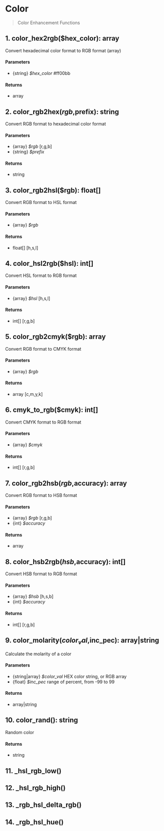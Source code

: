 # Color
 > Color Enhancement Functions

## 1. color_hex2rgb($hex_color): array
Convert hexadecimal color format to RGB format (array)
#### Parameters
 - {string} *$hex_color* #ff00bb

#### Returns
 - array 

## 2. color_rgb2hex($rgb,$prefix): string
Convert RGB format to hexadecimal color format
#### Parameters
 - {array} *$rgb* [r,g,b]
 - {string} *$prefix* 

#### Returns
 - string 

## 3. color_rgb2hsl($rgb): float[]
Convert RGB format to HSL format
#### Parameters
 - {array} *$rgb* 

#### Returns
 - float[] [h,s,l]

## 4. color_hsl2rgb($hsl): int[]
Convert HSL format to RGB format
#### Parameters
 - {array} *$hsl* [h,s,l]

#### Returns
 - int[] [r,g,b]

## 5. color_rgb2cmyk($rgb): array
Convert RGB format to CMYK format
#### Parameters
 - {array} *$rgb* 

#### Returns
 - array [c,m,y,k]

## 6. cmyk_to_rgb($cmyk): int[]
Convert CMYK format to RGB format
#### Parameters
 - {array} *$cmyk* 

#### Returns
 - int[] [r,g,b]

## 7. color_rgb2hsb($rgb,$accuracy): array
Convert RGB format to HSB format
#### Parameters
 - {array} *$rgb* [r,g,b]
 - {int} *$accuracy* 

#### Returns
 - array 

## 8. color_hsb2rgb($hsb,$accuracy): int[]
Convert HSB format to RGB format
#### Parameters
 - {array} *$hsb* [h,s,b]
 - {int} *$accuracy* 

#### Returns
 - int[] [r,g,b]

## 9. color_molarity($color_val,$inc_pec): array|string
Calculate the molarity of a color
#### Parameters
 - {string|array} *$color_val* HEX color string, or RGB array
 - {float} *$inc_pec* range of percent, from -99 to 99

#### Returns
 - array|string 

## 10. color_rand(): string
Random color

#### Returns
 - string 

## 11. _hsl_rgb_low()
## 12. _hsl_rgb_high()
## 13. _rgb_hsl_delta_rgb()
## 14. _rgb_hsl_hue()


